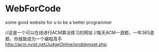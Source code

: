 # WebForCode
some good website for u to be a better programmer

//这是一个可以在线进行ACM算法练习的网站
//每天ACM一道题，一年365道题，你就能成为一个编程高手
http://acm.nyist.net/JudgeOnline/problemset.php
